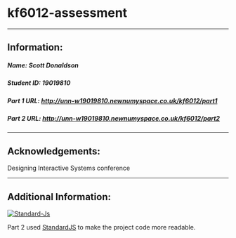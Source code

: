 
# kf6012-assessment
***
## Information:

##### Name: Scott Donaldson
##### Student ID: 19019810
##### Part 1 URL: http://unn-w19019810.newnumyspace.co.uk/kf6012/part1
##### Part 2 URL: http://unn-w19019810.newnumyspace.co.uk/kf6012/part2
***
## Acknowledgements:
Designing Interactive Systems conference

***
## Additional Information:
[![Standard-Js](https://img.shields.io/badge/code_style-standard-brightgreen.svg?style=flat-square)](https://standardjs.com/)

Part 2 used [StandardJS](https://standardjs.com) to make the project code more readable.


